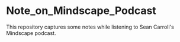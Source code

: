 # Note_on_Mindscape_Podcast

This repository captures some notes while listening to Sean Carroll's Mindscape podcast.